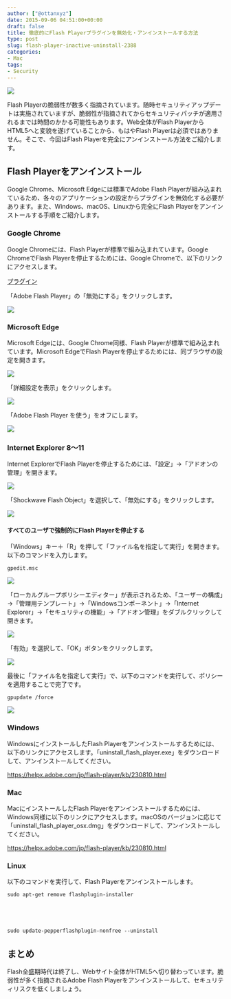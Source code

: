 ```yaml
---
author: ["@ottanxyz"]
date: 2015-09-06 04:51:00+00:00
draft: false
title: 徹底的にFlash Playerプラグインを無効化・アンインストールする方法
type: post
slug: flash-player-inactive-uninstall-2388
categories:
- Mac
tags:
- Security
---
```


![](/uploads/2015/09/150905-55eafb99e3f4b.png)






Flash Playerの脆弱性が数多く指摘されています。随時セキュリティアップデートは実施されていますが、脆弱性が指摘されてからセキュリティパッチが適用されるまでは時間のかかる可能性もあります。Web全体がFlash PlayerからHTML5へと変貌を遂げていることから、もはやFlash Playerは必須ではありません。そこで、今回はFlash Playerを完全にアンインストール方法をご紹介します。





## Flash Playerをアンインストール





Google Chrome、Microsoft Edgeには標準でAdobe Flash Playerが組み込まれているため、各々のアプリケーションの設定からプラグインを無効化する必要があります。また、Windows、macOS、Linuxから完全にFlash Playerをアンインストールする手順をご紹介します。





### Google Chrome





Google Chromeには、Flash Playerが標準で組み込まれています。Google ChromeでFlash Playerを停止するためには、Google Chromeで、以下のリンクにアクセスします。





[プラグイン](chrome://plugins)





「Adobe Flash Player」の「無効にする」をクリックします。





![](/uploads/2015/09/150905-55eafb9bed3d3.png)






### Microsoft Edge





Microsoft Edgeには、Google Chrome同様、Flash Playerが標準で組み込まれています。Microsoft EdgeでFlash Playerを停止するためには、同ブラウザの設定を開きます。





![](/uploads/2015/09/150905-55eafb9dea50d.png)






「詳細設定を表示」をクリックします。





![](/uploads/2015/09/150905-55eafba109786.png)






「Adobe Flash Player を使う」をオフにします。





![](/uploads/2015/09/150905-55eafba5c5792.png)






### Internet Explorer 8〜11





Internet ExplorerでFlash Playerを停止するためには、「設定」→「アドオンの管理」を開きます。





![](/uploads/2015/09/150905-55eafba9c7af4.png)






「Shockwave Flash Object」を選択して、「無効にする」をクリックします。





![](/uploads/2015/09/150905-55eafbac94e97.png)






#### すべてのユーザで強制的にFlash Playerを停止する





「Windows」キー＋「R」を押して「ファイル名を指定して実行」を開きます。以下のコマンドを入力します。




    
    gpedit.msc





![](/uploads/2015/09/150905-55eafbae802a1.png)






「ローカルグループポリシーエディター」が表示されるため、「ユーザーの構成」→「管理用テンプレート」→「Windowsコンポーネント」→「Internet Explorer」→「セキュリティの機能」→「アドオン管理」をダブルクリックして開きます。





![](/uploads/2015/09/150905-55eafbb0084c4.png)






「有効」を選択して、「OK」ボタンをクリックします。





![](/uploads/2015/09/150905-55eafbb2ad96b.png)






最後に「ファイル名を指定して実行」で、以下のコマンドを実行して、ポリシーを適用することで完了です。




    
    gpupdate /force





![](/uploads/2015/09/150905-55eafbb4a5c86.png)






### Windows





WindowsにインストールしたFlash Playerをアンインストールするためには、以下のリンクにアクセスします。「uninstall_flash_player.exe」をダウンロードして、アンインストールしてください。



https://helpx.adobe.com/jp/flash-player/kb/230810.html



### Mac





MacにインストールしたFlash Playerをアンインストールするためには、Windows同様に以下のリンクにアクセスします。macOSのバージョンに応じて「uninstall_flash_player_osx.dmg」をダウンロードして、アンインストールしてください。



https://helpx.adobe.com/jp/flash-player/kb/230810.html



### Linux





以下のコマンドを実行して、Flash Playerをアンインストールします。




    
    sudo apt-get remove flashplugin-installer




    
    sudo update-pepperflashplugin-nonfree --uninstall





## まとめ





Flash全盛期時代は終了し、Webサイト全体がHTML5へ切り替わっています。脆弱性が多く指摘されるAdobe Flash Playerをアンインストールして、セキュリティリスクを低くしましょう。
